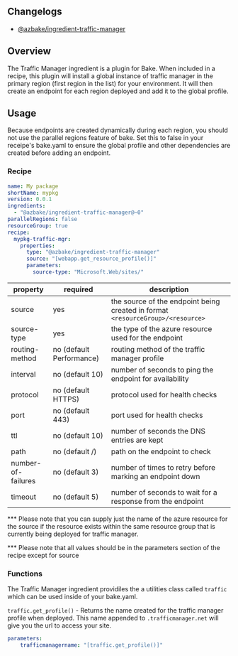 ## Changelogs
* [@azbake/ingredient-traffic-manager](./CHANGELOG.md)

## Overview

The Traffic Manager ingredient is a plugin for Bake.  When included in a recipe, this plugin will install a global instance of traffic manager in the primary region (first region in the list) for your environment.  It will then create an endpoint for each region deployed and add it to the global profile.

## Usage

Because endpoints are created dynamically during each region, you should not use the parallel regions feature of bake.  Set this to false in your receipe's bake.yaml to ensure the global profile and other dependencies are created before adding an endpoint.

### Recipe
```yaml
name: My package
shortName: mypkg
version: 0.0.1
ingredients:
  - "@azbake/ingredient-traffic-manager@~0"
parallelRegions: false
resourceGroup: true
recipe:
  mypkg-traffic-mgr:
    properties:
      type: "@azbake/ingredient-traffic-manager"
      source: "[webapp.get_resource_profile()]"
      parameters:
        source-type: "Microsoft.Web/sites/"
```


| property|required|description|
|---------|--------|-----------|
|source|yes|the source of the endpoint being created in format ``<resourceGroup>/<resource>``|
|source-type|yes|the type of the azure resource used for the endpoint|
|routing-method|no (default Performance)|routing method of the traffic manager profile|
|interval|no (default 10)|number of seconds to ping the endpoint for availability|
|protocol|no (default HTTPS)|protocol used for health checks|
|port|no (default 443)|port used for health checks|
|ttl|no (default 10)|number of seconds the DNS entries are kept|
|path|no (default /)|path on the endpoint to check|
|number-of-failures|no (default 3)|number of times to retry before marking an endpoint down|
|timeout|no (default 5)|number of seconds to wait for a response from the endpoint|

***  Please note that you can supply just the name of the azure resource for the source if the resource exists within the same resource group that is currently being deployed for traffic manager.

*** Please note that all values should be in the parameters section of the recipe except for source

### Functions

The Traffic Manager ingredient providiles the a utilities class called ``traffic`` which can be used inside of your bake.yaml.

``traffic.get_profile()`` - Returns the name created for the traffic manager profile when deployed.  This name appended to ``.trafficmanager.net`` will give you the url to access your site.

```yaml
parameters:
    trafficmanagername: "[traffic.get_profile()]"
```



